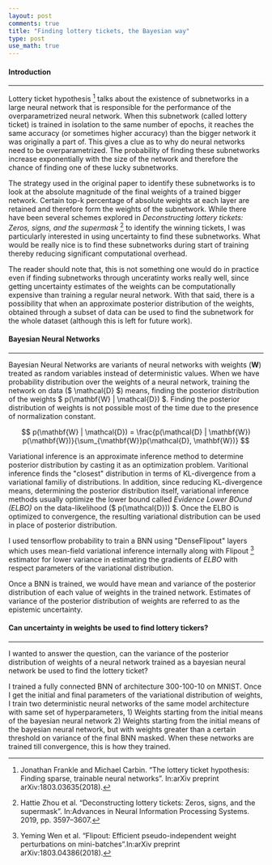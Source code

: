 ```yaml
---
layout: post
comments: true
title: "Finding lottery tickets, the Bayesian way"
type: post
use_math: true
---
```


#### Introduction
----
Lottery ticket hypothesis [^1] talks about the existence of subnetworks in a large neural network that is responsible for the performance of the overparametrized neural network. When this subnetwork (called lottery ticket) is trained in isolation to the same number of epochs, it reaches the same accuracy (or sometimes higher accuracy) than the bigger network it was originally a part of. This gives a clue as to why do neural networks need to be overparametrized. The probability of finding these subnetworks increase exponentially with the size of the network and therefore the chance of finding one of these lucky subnetworks.

The strategy used in the original paper to identify these subnetworks is to look at the absolute magnitude of the final weights of a trained bigger network. Certain top-k percentage of absolute weights at each layer are retained and therefore form the weights of the subnetwork. While there have been several schemes explored in _Deconstructing lottery tickets: Zeros, signs, and the supermask_ [^2] to identify the winning tickets, I was particularly interested in using uncertainty to find these subnetworks. What would be really nice is to find these subnetworks during start of training thereby reducing significant computational overhead.

The reader should note that, this is not something one would do in practice even if finding subnetworks through unceratinty works really well, since getting uncertainty estimates of the weights can be computationally expensive than training a regular neural network. With that said, there is a possibility that when an approximate posterior distribution of the weights, obtained through a subset of data can be used to find the subnetwork for the whole dataset (although this is left for future work).

#### Bayesian Neural Networks
-----

Bayesian Neural Networks are variants of neural networks with weights ($\mathbf{W}$) treated as random variables instead of deterministic values. When we have probability distribution over the weights of a neural network, training the network on data ($ \mathcal{D} $) means, finding the posterior distribution of the weights $ p(\mathbf{W} | \mathcal{D}) $. Finding the posterior distribution of weights is not possible most of the time due to the presence of normalization constant. 


$$    p(\mathbf{W} | \mathcal{D}) = \frac{p(\mathcal{D} | \mathbf{W}) p(\mathbf{W})}{\sum_{\mathbf{W}}p(\mathcal{D}, \mathbf{W})} $$


Variational inference is an approximate inference method to determine posterior distribution by casting it as an optimization problem. Varitional inference finds the "closest" distribution in terms of KL-divergence from a variational familiy of distributions. In addition, since reducing KL-divergence means, determining the posterior distribution itself, variational inference methods usually optimize the lower bound called _Evidence Lower BOund (ELBO)_ on the data-likelihood ($ p(\mathcal{D})) $. Once the ELBO is optimized to convergence, the resulting variational distribution can be used in place of posterior distribution.

I used tensorflow probability to train a BNN using "DenseFlipout" layers which uses mean-field variational inference internally along with Flipout [^3] estimator for lower variance in estimating the gradients of _ELBO_ with respect parameters of the variational distribution. 

Once a BNN is trained, we would have mean and variance of the posterior distribution of each value of weights in the trained network. Estimates of variance of the posterior distribution of weights are referred to as the epistemic uncertainty.

#### Can uncertainty in weights be used to find lottery tickers?
-----

I wanted to answer the question, can the variance of the posterior distribution of weights of a neural network trained as a bayesian neural network be used to find the lottery ticket? 

I trained a fully connected BNN of architecture 300-100-10 on MNIST. Once I get the initial and final parameters of the variational distribution of weights, I train two deterministic neural networks of the same model architecture with same set of hyperparameters, 1) Weights starting from the initial means of the bayesian neural network 2) Weights starting from the initial means of the bayesian neural network, but with weights greater than a certain threshold on variance of the final BNN masked. When these networks are trained till convergence, this is how they trained.

[^1]: Jonathan Frankle  and  Michael  Carbin.  “The  lottery  ticket  hypothesis:  Finding  sparse,  trainable neural networks”. In:arXiv preprint arXiv:1803.03635(2018).
[^2]: Hattie Zhou et al. “Deconstructing lottery tickets: Zeros, signs, and the supermask”. In:Advances in Neural Information Processing Systems. 2019, pp. 3597–3607.
[^3]: Yeming Wen et al. “Flipout: Efficient pseudo-independent weight perturbations on mini-batches”.In:arXiv preprint arXiv:1803.04386(2018).
